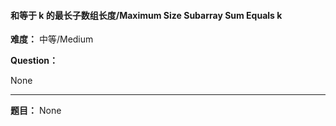 #### 和等于 k 的最长子数组长度/Maximum Size Subarray Sum Equals k
**难度：** 中等/Medium

**Question：** 

None

------

**题目：** 
None
